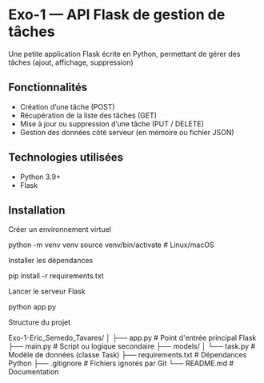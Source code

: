 # Exo-1 — API Flask de gestion de tâches

Une petite application Flask écrite en Python, permettant de gérer des tâches (ajout, affichage, suppression)

## Fonctionnalités

- Création d’une tâche (POST)
- Récupération de la liste des tâches (GET)
- Mise à jour ou suppression d’une tâche (PUT / DELETE)
- Gestion des données côté serveur (en mémoire ou fichier JSON)

## Technologies utilisées

- Python 3.9+
- Flask

## Installation

Créer un environnement virtuel

python -m venv venv
source venv/bin/activate # Linux/macOS

Installer les dépendances

pip install -r requirements.txt

Lancer le serveur Flask

python app.py

Structure du projet

Exo-1-Eric_Semedo_Tavares/
│
├── app.py # Point d'entrée principal Flask
├── main.py # Script ou logique secondaire
├── models/
│ └── task.py # Modèle de données (classe Task)
├── requirements.txt # Dépendances Python
├── .gitignore # Fichiers ignorés par Git
└── README.md # Documentation

